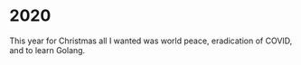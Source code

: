 # 2020

This year for Christmas all I wanted was world peace, eradication of COVID, and to learn Golang.
